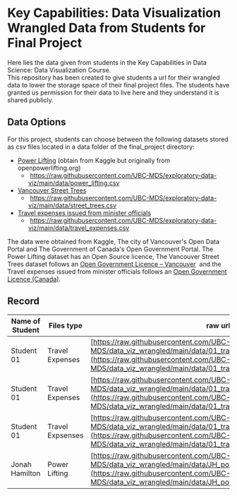 # Key Capabilities: Data Visualization Wrangled Data from Students for Final Project 

Here lies the data given from students in the Key Capabilities in Data Science: Data Visualization Course.     
This repository has been created to give students a url for their wrangled data to lower the storage space of their final project files. 
The students have granted us permission for their data to live here and they understand it is shared publicly.    

## Data Options
For this project, students can choose between the following datasets stored as csv files located in a data folder of the final_project directory: 

- [Power Lifting](https://www.kaggle.com/dansbecker/powerlifting-database?select=openpowerlifting.csv) (obtain from Kaggle but originally from openpowerlifting.org) 
    -  https://raw.githubusercontent.com/UBC-MDS/exploratory-data-viz/main/data/power_lifting.csv
- [Vancouver Street Trees](https://opendata.vancouver.ca/explore/dataset/street-trees/information/?disjunctive.species_name&disjunctive.common_name&disjunctive.height_range_id) 
    -  https://raw.githubusercontent.com/UBC-MDS/exploratory-data-viz/main/data/street_trees.csv
- [Travel expenses issued from minister officials](https://open.canada.ca/data/en/dataset/009f9a49-c2d9-4d29-a6d4-1a228da335ce)  
    -   https://raw.githubusercontent.com/UBC-MDS/exploratory-data-viz/main/data/travel_expenses.csv

The data were obtained from Kaggle, The city of Vancouver's Open Data Portal and The Government of Canada's Open Government Portal. The Power Lifting dataset has an Open Source licence, The Vancouver Street Trees dataset follows an [Open Government Licence – Vancouver](https://opendata.vancouver.ca/pages/licence/)  and the Travel expenses issued from minister officials follows an [Open Government Licence (Canada)](https://open.canada.ca/en/open-government-licence-canada.).

## Record 

| Name of Student | Files type   | raw url | 
|-----------------| -------------| --------| 
| Student 01            | Travel Expenses | [https://raw.githubusercontent.com/UBC-MDS/data_viz_wrangled/main/data/01_travel_expenses/travel_df.csv](https://raw.githubusercontent.com/UBC-MDS/data_viz_wrangled/main/data/01_travel_expenses/travel_df.csv)    |
| Student 01           |  Travel Expenses  |    [https://raw.githubusercontent.com/UBC-MDS/data_viz_wrangled/main/data/01_travel_expenses/travel_melt.csv](https://raw.githubusercontent.com/UBC-MDS/data_viz_wrangled/main/data/01_travel_expenses/travel_melt.csv)     |
| Student 01  | Travel Expsenses | [https://raw.githubusercontent.com/UBC-MDS/data_viz_wrangled/main/data/01_travel_expenses/travel_melt2.csv](https://raw.githubusercontent.com/UBC-MDS/data_viz_wrangled/main/data/01_travel_expenses/travel_melt2.csv)
| Jonah Hamilton |  Power Lifting | [https://raw.githubusercontent.com/UBC-MDS/data_viz_wrangled/main/data/JH_power_lifting/power_lifting_clean.csv](https://raw.githubusercontent.com/UBC-MDS/data_viz_wrangled/main/data/JH_power_lifting/power_lifting_clean.csv)|
